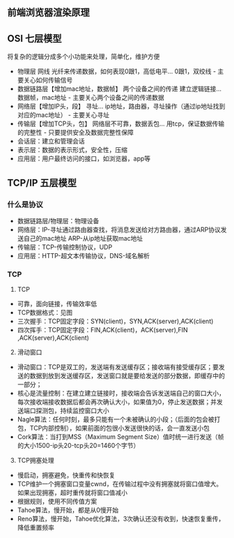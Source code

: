 
## 前端浏览器渲染原理

## OSI 七层模型
将复杂的逻辑分成多个小功能来处理，简单化，维护方便
- 物理层
    网线 光纤来传递数据，如何表现0跟1，高低电平... 0跟1，双绞线 - 主要关心如何传输信号
- 数据链路层【增加mac地址，数据帧】
    两个设备之间的传递 建立逻辑链接... 数据帧，mac地址 - 主要关心两个设备之间的传递数据
- 网络层【增加IP头，段】
    寻址... ip地址，路由器，寻址操作（通过ip地址找到对应的mac地址） - 主要关心寻址
- 传输层【增加TCP头，包】
    网络层不可靠，数据丢包... 用tcp，保证数据传输的完整性 - 只要提供安全及数据完整性保障
- 会话层：建立和管理会话
- 表示层：数据的表示形式，安全性，压缩
- 应用层：用户最终访问的接口，如浏览器，app等

## TCP/IP 五层模型
### 什么是协议
- 数据链路层/物理层：物理设备
- 网络层：IP-寻址通过路由器查找，将消息发送给对方路由器，通过ARP协议发送自己的mac地址
         ARP-从ip地址获取mac地址
- 传输层：TCP-传输控制协议，UDP
- 应用层：HTTP-超文本传输协议，DNS-域名解析

### TCP
1. TCP
- 可靠，面向链接，传输效率低
- TCP数据格式：见图
- 三次握手：TCP固定字段：SYN(client)，SYN,ACK(server),ACK(client)
- 四次挥手：TCP固定字段：FIN,ACK(client)，ACK(server),FIN
,ACK(server),ACK(client)
2. 滑动窗口
- 滑动窗口：TCP是双工的，发送端有发送缓存区；接收端有接受缓存区；要发送的数据到放到发送缓存区，发送窗口就是要给发送的部分数据，即缓存中的一部分；
- 核心是流量控制：在建立建立链接时，接收端会告诉发送端自己的窗口大小，每次接收端接收数据后都会再次确认大小，如果值为0，停止发送数据；并发送端口探测包，持续监控窗口大小
- Nagle算法：任何时刻，最多只能有一个未被确认的小段；（后面的包会被打包，TCP内部控制），如果前面的包很小发送很快的话，会一直发送小包
- Cork算法：当打到MSS（Maximum Segment Size）值时统一进行发送（帧的大小1500-ip头20-tcp头20=1460个字节）
3. TCP拥塞处理
- 慢启动，拥塞避免，快重传和快恢复
- TCP维护一个拥塞窗口变量cwnd，在传输过程中没有拥塞就将窗口值增大。如果出现拥塞，超时重传就将窗口值减小
- 根据规则，使用不同传值方案
- Tahoe算法，慢开始，都是从0慢开始
- Reno算法，慢开始，Tahoe优化算法，3次确认还没有收到，快速恢复重传，降低重置频率
